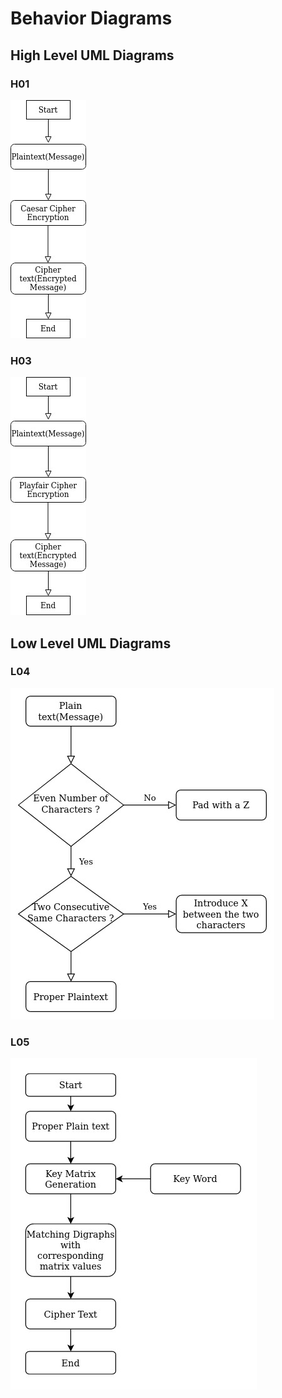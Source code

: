 # Behavior Diagrams

## High Level UML Diagrams

### H01
![H01](https://github.com/NalinBharathiEaswaramoorthy/StepIn_MiniProject_C/blob/master/2_Architecture/behavior%20Diagrams/H01.jpg)
### H03
![H03](https://github.com/NalinBharathiEaswaramoorthy/StepIn_MiniProject_C/blob/master/2_Architecture/behavior%20Diagrams/H02.jpg)

## Low Level UML Diagrams

### L04
![L04](https://github.com/NalinBharathiEaswaramoorthy/StepIn_MiniProject_C/blob/master/2_Architecture/behavior%20Diagrams/L04.jpg)
### L05
![L05](https://github.com/NalinBharathiEaswaramoorthy/StepIn_MiniProject_C/blob/master/2_Architecture/behavior%20Diagrams/L05.jpg)


